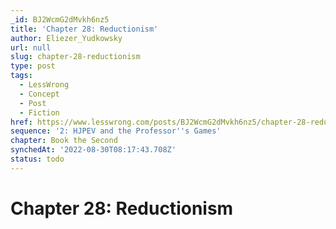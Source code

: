 ```yaml
---
_id: BJ2WcmG2dMvkh6nz5
title: 'Chapter 28: Reductionism'
author: Eliezer_Yudkowsky
url: null
slug: chapter-28-reductionism
type: post
tags:
  - LessWrong
  - Concept
  - Post
  - Fiction
href: https://www.lesswrong.com/posts/BJ2WcmG2dMvkh6nz5/chapter-28-reductionism
sequence: '2: HJPEV and the Professor''s Games'
chapter: Book the Second
synchedAt: '2022-08-30T08:17:43.708Z'
status: todo
---
```


# Chapter 28: Reductionism
